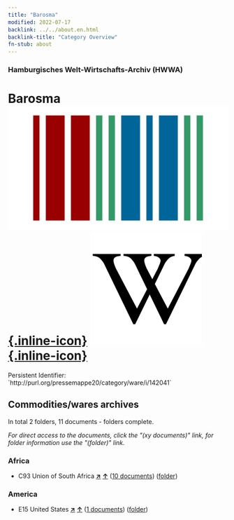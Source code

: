 ```yaml
---
title: "Barosma"
modified: 2022-07-17
backlink: ../../about.en.html
backlink-title: "Category Overview"
fn-stub: about
---
```


### Hamburgisches Welt-Wirtschafts-Archiv (HWWA)

# Barosma &#160; [![Wikidata](/images/Wikidata-logo.svg "Wikidata"){.inline-icon}](http://www.wikidata.org/entity/Q194513) [![Wikipedia](/images/Wikipedia-W.svg "Wikipedia"){.inline-icon}](https://en.wikipedia.org/wiki/Agathosma_betulina)

<div class="hint">Persistent Identifier: `http://purl.org/pressemappe20/category/ware/i/142041`</div>







## Commodities/wares archives





In total 2 folders, 11 documents - folders complete.

_For direct access to the documents, click the "(xy documents)" link, for folder information use the "(folder)" link._



### Africa

- C93 Union of South Africa [**&nearr;**](../../../geo/i/141454/about.en.html "Union of South Africa (all folders)") [**&uarr;**](../../../geo/about.en.html#C93 "Country category system") (<a href="https://pm20.zbw.eu/iiifview/folder/wa/142041,141454" title="about: Barosma : Union of South Africa" target="_blank">10 documents</a>) ([folder](../../../../folder/wa/1420xx/142041/1414xx/141454/about.en.html))

### America

- E15 United States [**&nearr;**](../../../geo/i/141653/about.en.html "United States (all folders)") [**&uarr;**](../../../geo/about.en.html#E15 "Country category system") (<a href="https://pm20.zbw.eu/iiifview/folder/wa/142041,141653" title="about: Barosma : United States" target="_blank">1 documents</a>) ([folder](../../../../folder/wa/1420xx/142041/1416xx/141653/about.en.html))









